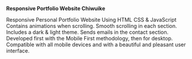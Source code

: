**Responsive Portfolio Website Chiwuike**

Responsive Personal Portfolio Website Using HTML CSS & JavaScript
Contains animations when scrolling.
Smooth scrolling in each section.
Includes a dark & light theme.
Sends emails in the contact section.
Developed first with the Mobile First methodology, then for desktop.
Compatible with all mobile devices and with a beautiful and pleasant user interface.
